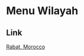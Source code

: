 # Menu Wilayah

## Link

[Rabat, Morocco](https://github.com/gigit-pemilu/pemilu-2024-99-luar-negeri/tree/main/pilpres/hitung-suara/sub/99-luar-negeri/sub/97-rabat-morocco/sub/01-rabat-morocco)

